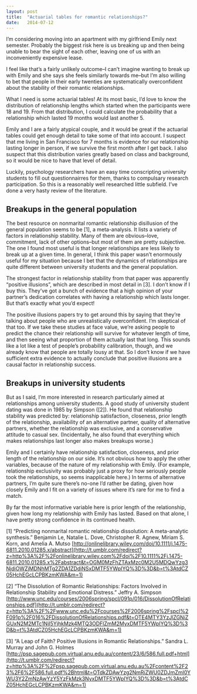 ```yaml
---
layout: post
title:  "Actuarial tables for romantic relationships?"
date:   2014-07-12
---
```


I’m considering moving into an apartment with my girlfriend Emily﻿ next semester. Probably the biggest risk here is us breaking up and then being unable to bear the sight of each other, leaving one of us with an inconveniently expensive lease.

I feel like that’s a fairly unlikely outcome–I can’t imagine wanting to break up with Emily and she says she feels similarly towards me–but I’m also willing to bet that people in their early twenties are systematically overconfident about the stability of their romantic relationships.

What I need is some actuarial tables! At its most basic, I’d love to know the distribution of relationship lengths which started when the participants were 18 and 19\. From that distribution, I could calculate the probability that a relationship which lasted 19 months would last another 5.

Emily and I are a fairly atypical couple, and it would be great if the actuarial tables could get enough detail to take some of that into account. I suspect that me living in San Francisco for 7 months is evidence for our relationship lasting longer in person, if we survive the first month after I get back. I also suspect that this distribution varies greatly based on class and background, so it would be nice to have that level of detail.

Luckily, psychology researchers have an easy time conscripting university students to fill out questionnairres for them, thanks to compulsary research participation. So this is a reasonably well researched little subfield. I’ve done a very hasty review of the literature.

## Breakups in the general population

The best resource on nonmarital romantic relationship disillusion of the general population seems to be [1], a meta-analysis. It lists a variety of factors in relationship stability. Many of them are obvious–love, commitment, lack of other options–but most of them are pretty subjective. The one I found most useful is that longer relationships are less likely to break up at a given time. In general, I think this paper wasn’t enormously useful for my situation because I bet that the dynamics of relationships are quite different between university students and the general population.

The strongest factor in relationship stability from that paper was apparently “positive illusions”, which are described in most detail in [3]. I don’t know if I buy this. They’ve got a bunch of evidence that a high opinion of your partner’s dedication correlates with having a relationship which lasts longer. But that’s exactly what you’d expect!

The positive illusions papers try to get around this by saying that they’re talking about people who are unrealistically overconfident. I’m skeptical of that too. If we take these studies at face value, we’re asking people to predict the chance their relationship will survive for whatever length of time, and then seeing what proportion of them actually last that long. This sounds like a lot like a test of people’s probability calibration, though, and we already know that people are totally lousy at that. So I don’t know if we have sufficient extra evidence to actually conclude that positive illusions are a causal factor in relationship success.

## Breakups in university students

But as I said, I’m more interested in research particularly aimed at relationships among university students. A good study of university student dating was done in 1985 by Simpson ([2]). He found that relationship stability was predicted by: relationship satisfaction, closeness, prior length of the relationship, availability of an alternative partner, quality of alternative partners, whether the relationship was exclusive, and a conservative attitude to casual sex. (Incidentally, he also found that everything which makes relationships last longer also makes breakups worse.)

Emily and I certainly have relationship satisfaction, closeness, and prior length of the relationship on our side. It’s not obvious how to apply the other variables, because of the nature of my relationship with Emily. (For example, relationship exclusivity was probably just a proxy for how seriously people took the relationships, so seems inapplicable here.) In terms of alternative partners, I’m quite sure there’s no-one I’d rather be dating, given how closely Emily and I fit on a variety of issues where it’s rare for me to find a match.

By far the most informative variable here is prior length of the relationship, given how long my relationship with Emily has lasted. Based on that alone, I have pretty strong confidence in its continued health.

[1] “Predicting nonmarital romantic relationship dissolution: A meta-analytic synthesis.” Benjamin Le, Natalie L. Dove, Christopher R. Agnew, Miriam S. Korn, and Amelia A. Mutso [http://onlinelibrary.wiley.com/doi/10.1111/j.1475-6811.2010.01285.x/abstract](http://t.umblr.com/redirect?z=http%3A%2F%2Fonlinelibrary.wiley.com%2Fdoi%2F10.1111%2Fj.1475-6811.2010.01285.x%2Fabstract&t=OGM0MzFhZTAxMzc0M2U5MDQwYzg3NjdiOWZjMDNhMTg2ZDA1ZDdiNSxDMTF5YWpIYQ%3D%3D&b=t%3AtdCZ05HchEGcLCPBKzmKWA&m=1)

[2] “The Dissolution of Romantic Relationships: Factors Involved in Relationship Stability and Emotional Distress.” Jeffry A. Simpson [http://www.unc.edu/courses/2006spring/spcl/091p/016/DissolutionOfRelationships.pdf](http://t.umblr.com/redirect?z=http%3A%2F%2Fwww.unc.edu%2Fcourses%2F2006spring%2Fspcl%2F091p%2F016%2FDissolutionOfRelationships.pdf&t=OTE4MTY3YzJlZGNiZGUxN2M2MTc1NjI5YjhkMzk4MTQ3ODFlZmM2MyxDMTF5YWpIYQ%3D%3D&b=t%3AtdCZ05HchEGcLCPBKzmKWA&m=1)

[3] “A Leap of Faith? Positive Illusions in Romantic Relationships.” Sandra L. Murray and John G. Holmes [http://psp.sagepub.com.virtual.anu.edu.au/content/23/6/586.full.pdf+html](http://t.umblr.com/redirect?z=http%3A%2F%2Fpsp.sagepub.com.virtual.anu.edu.au%2Fcontent%2F23%2F6%2F586.full.pdf%2Bhtml&t=OTdkZDAwYzg2NmRiZWU0ZDJmZmI0YWU3Y2ZmNzAwYzY5YzFkMzk3NyxDMTF5YWpIYQ%3D%3D&b=t%3AtdCZ05HchEGcLCPBKzmKWA&m=1)
